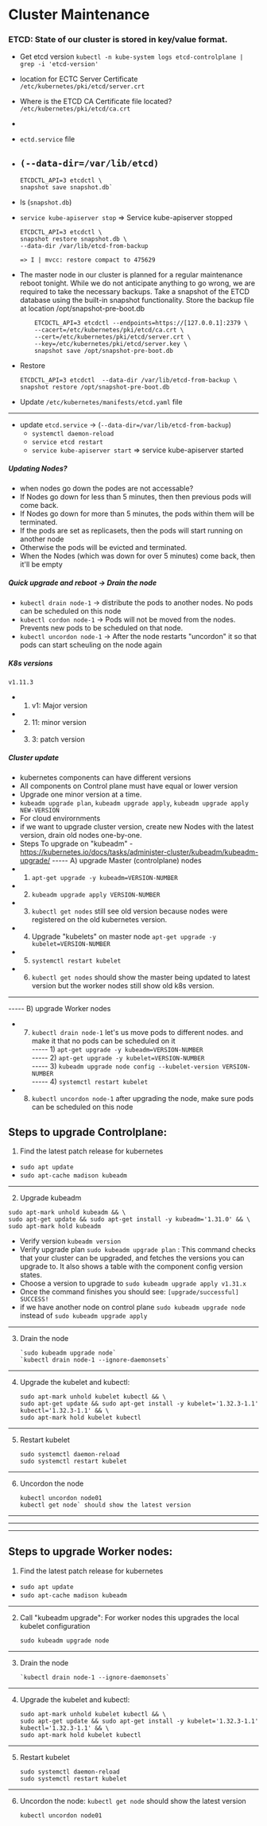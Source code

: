 # Cluster Maintenance
### ETCD: State of our cluster is stored in key/value format.
- Get etcd version `kubectl -n kube-system logs etcd-controlplane | grep -i 'etcd-version'`
- location for ECTC Server Certificate `/etc/kubernetes/pki/etcd/server.crt`
- Where is the ETCD CA Certificate file located?  `/etc/kubernetes/pki/etcd/ca.crt`
- 
- `ectd.service` file
- `(--data-dir=/var/lib/etcd)`
    - 
    ```
    ETCDCTL_API=3 etcdctl \ 
    snapshot save snapshot.db`
    ```
- ls (`snapshot.db`)
- `service kube-apiserver stop`  => Service kube-apiserver stopped
    ```
    ETCDCTL_API=3 etcdctl \
    snapshot restore snapshot.db \
    --data-dir /var/lib/etcd-from-backup

    => I | mvcc: restore compact to 475629
    ```
- The master node in our cluster is planned for a regular maintenance reboot tonight. While we do not anticipate anything to go wrong, we are required to take the necessary backups. Take a snapshot of the ETCD database using the built-in snapshot functionality.
Store the backup file at location /opt/snapshot-pre-boot.db

    ```
        ETCDCTL_API=3 etcdctl --endpoints=https://[127.0.0.1]:2379 \
        --cacert=/etc/kubernetes/pki/etcd/ca.crt \
        --cert=/etc/kubernetes/pki/etcd/server.crt \
        --key=/etc/kubernetes/pki/etcd/server.key \
        snapshot save /opt/snapshot-pre-boot.db
    ```
- Restore
    ```
    ETCDCTL_API=3 etcdctl  --data-dir /var/lib/etcd-from-backup \
    snapshot restore /opt/snapshot-pre-boot.db
    ```
- Update `/etc/kubernetes/manifests/etcd.yaml` file
---
- update `etcd.service` -> (`--data-dir=/var/lib/etcd-from-backup`)
    - `systemctl daemon-reload`
    - `service etcd restart`
    - `service kube-apiserver start` => service kube-apiserver started


##### Updating Nodes?
- when nodes go down the podes are not accessable? <br>
- If Nodes go down for less than 5 minutes, then then previous pods will come back. <br>
- If Nodes go down for more than 5 minutes, the pods within them will be terminated. <br>
- If the pods are set as replicasets, then the pods will start running on another node <br>
- Otherwise the pods will be evicted and terminated. <br>
- When the Nodes (which was down for over 5 minutes) come back, then it'll be empty <br>

##### Quick upgrade and reboot -> Drain the node
- `kubectl drain node-1`  -> distribute the pods to another nodes. No pods can be scheduled on this node <br>
- `kubectl cordon node-1` -> Pods will not be moved from the nodes. Prevents new pods to be scheduled on that node.
- `kubectl uncordon node-1` -> After the node restarts "uncordon" it so that pods can start scheuling on the node again

##### K8s versions
`v1.11.3`
- 1) v1: Major version <br>
- 2) 11: minor version <br>
- 3) 3: patch version <br>

##### Cluster update
- kubernetes components can have different versions <br>
- All components on Control plane must have equal or lower version <br>
- Upgrade one minor version at a time. <br>
- `kubeadm upgrade plan`, `kubeadm upgrade apply`, `kubeadm upgrade apply NEW-VERSION`
- For cloud envirornments <br>
- if we want to upgrade cluster version, create new Nodes with the latest version, drain old nodes one-by-one. <br>
- Steps To upgrade on "kubeadm" - https://kubernetes.io/docs/tasks/administer-cluster/kubeadm/kubeadm-upgrade/
----- A) upgrade Master (controlplane) nodes <br>
- 1) `apt-get upgrade -y kubeadm=VERSION-NUMBER` <br>
- 2) `kubeadm upgrade apply VERSION-NUMBER` <br>
- 3) `kubectl get nodes`  still see old version because nodes were registered on the old kubernetes version. <br>
- 4) Upgrade "kubelets" on master node `apt-get upgrade -y kubelet=VERSION-NUMBER` <br>
- 5) `systemctl restart kubelet` <br>
- 6) `kubectl get nodes` should show the master being updated to latest version but the worker nodes still show old k8s version. <br>

--- 
----- B) upgrade Worker nodes <br>
- 7) `kubectl drain node-1` let's us move pods to different nodes. and make it that no pods can be scheduled on it <br>
----- 1) `apt-get upgrade -y kubeadm=VERSION-NUMBER` <br>
----- 2) `apt-get upgrade -y kubelet=VERSION-NUMBER` <br>
----- 3) `kubeadm upgrade node config --kubelet-version VERSION-NUMBER` <br>
----- 4) `systemctl restart kubelet` <br>
- 8) `kubectl uncordon node-1` after upgrading the node, make sure pods can be scheduled on this node <br>

Steps to upgrade Controlplane:
---
1) Find the latest patch release for kubernetes
- `sudo apt update`
- `sudo apt-cache madison kubeadm`
---
2) Upgrade kubeadm
```
sudo apt-mark unhold kubeadm && \
sudo apt-get update && sudo apt-get install -y kubeadm='1.31.0' && \
sudo apt-mark hold kubeadm
```
 - Verify version ```kubeadm version```
 - Verify upgrade plan ```sudo kubeadm upgrade plan``` : This command checks that your cluster can be upgraded, and fetches the versions you can upgrade to. It also shows a table with the component config version states.
 - Choose a version to upgrade to ```sudo kubeadm upgrade apply v1.31.x``` 
 - Once the command finishes you should see: ```[upgrade/successful] SUCCESS!```
 - if we have another node on control plane ```sudo kubeadm upgrade node``` instead of ```sudo kubeadm upgrade apply```
--- 
3) Drain the node
    ```
    `sudo kubeadm upgrade node`
    `kubectl drain node-1 --ignore-daemonsets`
    ```
---
4) Upgrade the kubelet and kubectl:
    ```
    sudo apt-mark unhold kubelet kubectl && \
    sudo apt-get update && sudo apt-get install -y kubelet='1.32.3-1.1' kubectl='1.32.3-1.1' && \
    sudo apt-mark hold kubelet kubectl
    ```
---
5)  Restart kubelet
    ```
    sudo systemctl daemon-reload
    sudo systemctl restart kubelet
    ```
---
6) Uncordon the node
    ```
    kubectl uncordon node01
    kubectl get node` should show the latest version
    ```
---
---
---
Steps to upgrade Worker nodes:
---
1) Find the latest patch release for kubernetes
- `sudo apt update`
- `sudo apt-cache madison kubeadm`
---
2) Call "kubeadm upgrade": For worker nodes this upgrades the local kubelet configuration
    ```
    sudo kubeadm upgrade node
    ```
--- 
3) Drain the node
    ```
    `kubectl drain node-1 --ignore-daemonsets`
    ```
---
4) Upgrade the kubelet and kubectl:
    ```
    sudo apt-mark unhold kubelet kubectl && \
    sudo apt-get update && sudo apt-get install -y kubelet='1.32.3-1.1' kubectl='1.32.3-1.1' && \
    sudo apt-mark hold kubelet kubectl
    ```
---
5)  Restart kubelet
    ```
    sudo systemctl daemon-reload
    sudo systemctl restart kubelet
    ```
---
6) Uncordon the node: `kubectl get node` should show the latest version
    ```
    kubectl uncordon node01
    ```

